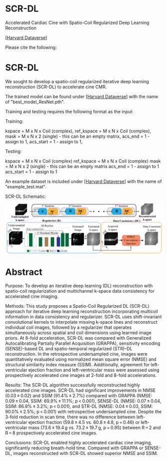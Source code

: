 # SCR-DL
Accelerated Cardiac Cine with Spatio-Coil Regularized Deep Learning Reconstruction

[[Harvard Dataverse](https://dataverse.harvard.edu/dataset.xhtml?persistentId=doi:10.7910/DVN/3JWEBB)]

Please cite the following:

# SCR-DL

We sought to develop a spatio-coil regularized iterative deep learning reconstruction (SCR-DL) to accelerate cine CMR.

The trained model can be found under [[Harvard Dataverse](https://dataverse.harvard.edu/dataset.xhtml?persistentId=doi:10.7910/DVN/3JWEBB)] with the name of "best_model_ResNet.pth".

Training and testing requires the following format as the input:

Training:

kspace = M x N x Coil (complex),
ref_kspace = M x N x Coil (complex),
mask = M x N x 2 (single) - this can be an empty matrix,
acs_end = 1 - assign to 1,
acs_start = 1 - assign to 1,

Testing:

kspace = M x N x Coil (complex)
ref_kspace = M x N x Coil (complex)
mask = M x N x 2 (single) - this can be an empty matrix
acs_end = 1 - assign to 1
acs_start = 1 - assign to 1

An example dataset is included under [[Harvard Dataverse](https://dataverse.harvard.edu/dataset.xhtml?persistentId=doi:10.7910/DVN/3JWEBB)] with the name of "example_test.mat". 

SCR-DL Schematic:

![Input](assets/main.png)

# Abstract

Purpose:
To develop an iterative deep learning (DL) reconstruction with spatio-coil regularization and multichannel k-space data consistency for accelerated cine imaging.

Methods:
This study proposes a Spatio-Coil Regularized DL (SCR-DL) approach for iterative deep learning reconstruction incorporating multicoil information in data consistency and regularizer. SCR-DL uses shift-invariant convolutional kernels to interpolate missing k-space lines and reconstruct individual coil images, followed by a regularizer that operates simultaneously across spatial and coil dimensions using learned image priors. At 8-fold acceleration, SCR-DL was compared with Generalized Autocalibrating Partially Parallel Acquisition (GRAPPA), sensitivity encoding (SENSE)-based DL and spatio-temporal regularized (STR)–DL reconstruction. In the retrospective undersampled cine, images were quantitatively evaluated using normalized mean square error (NMSE) and structural similarity index measure (SSIM). Additionally, agreement for left-ventricular ejection fraction and left-ventricular mass were assessed using prospectively accelerated cine images at 2-fold and 8-fold accelerations.

Results:
The SCR-DL algorithm successfully reconstructed highly accelerated cine images. SCR-DL had significant improvements in NMSE (0.03 ± 0.02) and SSIM (91.4% ± 2.7%) compared with GRAPPA (NMSE: 0.09 ± 0.04, SSIM: 69.9% ± 11.1%; p < 0.001), SENSE-DL (NMSE: 0.07 ± 0.04, SSIM: 86.9% ± 3.2%; p < 0.001), and STR-DL (NMSE: 0.04 ± 0.03, SSIM: 90.0% ± 2.5%; p < 0.001) with retrospective undersampled cine. Despite the 3-fold reduction in scan time, there was no difference between left-ventricular ejection fraction (59.8 ± 4.5 vs. 60.8 ± 4.8, p = 0.46) or left-ventricular mass (73.6 ± 19.4 g vs. 73.2 ± 19.7 g, p = 0.95) between R = 2 and R = 8 prospectively accelerated cine images.

Conclusions:
SCR-DL enabled highly accelerated cardiac cine imaging, significantly reducing breath-hold time. Compared with GRAPPA or SENSE-DL, images reconstructed with SCR-DL showed superior NMSE and SSIM.
